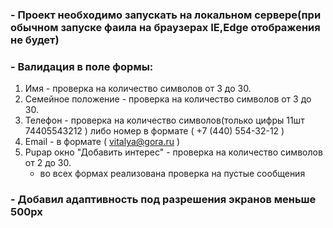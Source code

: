 ### - Проект необходимо запускать на локальном сервере(при обычном запуске фаила на браузерах IE,Edge отображения не будет)
### - Валидация в поле формы:
   1. Имя - проверка на количество символов от 3 до 30.
   2. Семейное положение - проверка на количество символов от 3 до 30.
   3. Телефон - проверка на количество символов(только цифры 11шт 74405543212 )
       либо номер в формате ( +7 (440) 554-32-12 )
   4. Email - в  формате ( vitalya@gora.ru )
   5. Pupap окно "Добавить интерес" - проверка на количество символов от 2 до 30.
       * во всех формах реализована проверка на пустые сообщения
### - Добавил адаптивность под разрешения экранов меньше 500px

